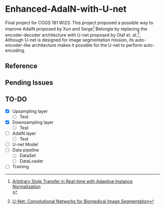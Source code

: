 # Enhanced-AdaIN-with-U-net
Final project for COGS 181 WI23. This project proposed a possible way to improve AdaIN proposed by Xun and Serge[^1] Belongie by replacing the encoder-decoder architecture with U-net proposed by Olaf et. al.[^2]. Although U-net is designed for image segmentation mission, its auto-encoder-like architecture makes it possible for the U-net to perform auto-encoding.<br>

## Reference
[^1]: [Arbitrary Style Transfer in Real-time with Adaptive Instance Normalization](https://arxiv.org/abs/1703.06868)<br>
[^2]: [U-Net: Convolutional Networks for Biomedical Image Segmentation](https://arxiv.org/abs/1505.04597)

## Pending Issues

## TO-DO
 - [x] Upsampling layer
   - [ ] Test
 - [x] Downsampling layer
   - [ ] Test
 - [ ] AdaIN layer
   - [ ] Test
 - [ ] U-net Model
 - [ ] Data pipeline
   - [ ] DataSet
   - [ ] DataLoader
 - [ ] Training